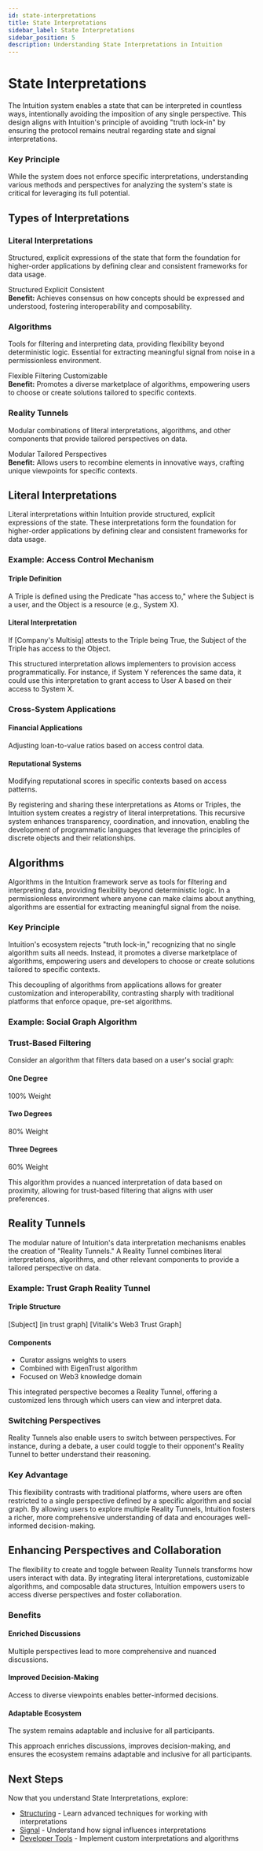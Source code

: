 ```yaml
---
id: state-interpretations
title: State Interpretations
sidebar_label: State Interpretations
sidebar_position: 5
description: Understanding State Interpretations in Intuition
---
```


# State Interpretations

The Intuition system enables a state that can be interpreted in countless ways, intentionally avoiding the imposition of any single perspective. This design aligns with Intuition's principle of avoiding "truth lock-in" by ensuring the protocol remains neutral regarding state and signal interpretations.

<div style={{ backgroundColor: 'var(--ifm-color-emphasis-50)', padding: '1.5rem', borderRadius: '8px', marginTop: '2rem', marginBottom: '2rem' }}>
<h3 style={{ marginTop: 0, marginBottom: '1rem' }}>Key Principle</h3>
<p style={{ margin: 0, fontSize: '0.9rem' }}>
While the system does not enforce specific interpretations, understanding various methods and perspectives for analyzing the system's state is critical for leveraging its full potential.
</p>
</div>

## Types of Interpretations

<div style={{ display: 'flex', flexDirection: 'row', gap: '1.5rem', marginTop: '2rem', marginBottom: '2rem', flexWrap: 'wrap' }}>

<div style={{ border: '1px solid var(--ifm-color-emphasis-300)', borderRadius: '8px', padding: '1.5rem', backgroundColor: 'var(--ifm-background-color)', flex: '1', minWidth: '300px' }}>
<h3 style={{ marginTop: 0, marginBottom: '1rem' }}>Literal Interpretations</h3>
<p style={{ marginBottom: '1rem', color: 'var(--ifm-color-emphasis-700)' }}>
Structured, explicit expressions of the state that form the foundation for higher-order applications by defining clear and consistent frameworks for data usage.
</p>
<div style={{ display: 'flex', gap: '0.5rem', flexWrap: 'wrap', marginBottom: '1rem' }}>
<span style={{ backgroundColor: 'var(--ifm-color-emphasis-100)', padding: '0.25rem 0.5rem', borderRadius: '4px', fontSize: '0.875rem' }}>Structured</span>
<span style={{ backgroundColor: 'var(--ifm-color-emphasis-100)', padding: '0.25rem 0.5rem', borderRadius: '4px', fontSize: '0.875rem' }}>Explicit</span>
<span style={{ backgroundColor: 'var(--ifm-color-emphasis-100)', padding: '0.25rem 0.5rem', borderRadius: '4px', fontSize: '0.875rem' }}>Consistent</span>
</div>
<div style={{ backgroundColor: 'var(--ifm-color-emphasis-50)', padding: '0.75rem', borderRadius: '6px', fontSize: '0.875rem' }}>
<strong>Benefit:</strong> Achieves consensus on how concepts should be expressed and understood, fostering interoperability and composability.
</div>
</div>

<div style={{ border: '1px solid var(--ifm-color-emphasis-300)', borderRadius: '8px', padding: '1.5rem', backgroundColor: 'var(--ifm-background-color)', flex: '1', minWidth: '300px' }}>
<h3 style={{ marginTop: 0, marginBottom: '1rem' }}>Algorithms</h3>
<p style={{ marginBottom: '1rem', color: 'var(--ifm-color-emphasis-700)' }}>
Tools for filtering and interpreting data, providing flexibility beyond deterministic logic. Essential for extracting meaningful signal from noise in a permissionless environment.
</p>
<div style={{ display: 'flex', gap: '0.5rem', flexWrap: 'wrap', marginBottom: '1rem' }}>
<span style={{ backgroundColor: 'var(--ifm-color-emphasis-100)', padding: '0.25rem 0.5rem', borderRadius: '4px', fontSize: '0.875rem' }}>Flexible</span>
<span style={{ backgroundColor: 'var(--ifm-color-emphasis-100)', padding: '0.25rem 0.5rem', borderRadius: '4px', fontSize: '0.875rem' }}>Filtering</span>
<span style={{ backgroundColor: 'var(--ifm-color-emphasis-100)', padding: '0.25rem 0.5rem', borderRadius: '4px', fontSize: '0.875rem' }}>Customizable</span>
</div>
<div style={{ backgroundColor: 'var(--ifm-color-emphasis-50)', padding: '0.75rem', borderRadius: '6px', fontSize: '0.875rem' }}>
<strong>Benefit:</strong> Promotes a diverse marketplace of algorithms, empowering users to choose or create solutions tailored to specific contexts.
</div>
</div>

<div style={{ border: '1px solid var(--ifm-color-emphasis-300)', borderRadius: '8px', padding: '1.5rem', backgroundColor: 'var(--ifm-background-color)', flex: '1', minWidth: '300px' }}>
<h3 style={{ marginTop: 0, marginBottom: '1rem' }}>Reality Tunnels</h3>
<p style={{ marginBottom: '1rem', color: 'var(--ifm-color-emphasis-700)' }}>
Modular combinations of literal interpretations, algorithms, and other components that provide tailored perspectives on data.
</p>
<div style={{ display: 'flex', gap: '0.5rem', flexWrap: 'wrap', marginBottom: '1rem' }}>
<span style={{ backgroundColor: 'var(--ifm-color-emphasis-100)', padding: '0.25rem 0.5rem', borderRadius: '4px', fontSize: '0.875rem' }}>Modular</span>
<span style={{ backgroundColor: 'var(--ifm-color-emphasis-100)', padding: '0.25rem 0.5rem', borderRadius: '4px', fontSize: '0.875rem' }}>Tailored</span>
<span style={{ backgroundColor: 'var(--ifm-color-emphasis-100)', padding: '0.25rem 0.5rem', borderRadius: '4px', fontSize: '0.875rem' }}>Perspectives</span>
</div>
<div style={{ backgroundColor: 'var(--ifm-color-emphasis-50)', padding: '0.75rem', borderRadius: '6px', fontSize: '0.875rem' }}>
<strong>Benefit:</strong> Allows users to recombine elements in innovative ways, crafting unique viewpoints for specific contexts.
</div>
</div>

</div>

## Literal Interpretations

Literal interpretations within Intuition provide structured, explicit expressions of the state. These interpretations form the foundation for higher-order applications by defining clear and consistent frameworks for data usage.

<div style={{ backgroundColor: 'var(--ifm-color-emphasis-50)', padding: '1.5rem', borderRadius: '8px', marginTop: '2rem', marginBottom: '2rem' }}>
<h3 style={{ marginTop: 0, marginBottom: '1rem' }}>Example: Access Control Mechanism</h3>
<div style={{ backgroundColor: 'var(--ifm-background-color)', padding: '1rem', borderRadius: '6px', border: '1px solid var(--ifm-color-emphasis-300)' }}>
<div style={{ display: 'grid', gridTemplateColumns: 'repeat(auto-fit, minmax(200px, 1fr))', gap: '1rem' }}>
<div>
<h4 style={{ marginTop: 0, marginBottom: '0.5rem', color: 'var(--ifm-color-primary)' }}>Triple Definition</h4>
<p style={{ margin: 0, fontSize: '0.9rem' }}>
A Triple is defined using the Predicate "has access to," where the Subject is a user, and the Object is a resource (e.g., System X).
</p>
</div>
<div>
<h4 style={{ marginTop: 0, marginBottom: '0.5rem', color: 'var(--ifm-color-primary)' }}>Literal Interpretation</h4>
<p style={{ margin: 0, fontSize: '0.9rem' }}>
If [Company's Multisig] attests to the Triple being True, the Subject of the Triple has access to the Object.
</p>
</div>
</div>
</div>
</div>

This structured interpretation allows implementers to provision access programmatically. For instance, if System Y references the same data, it could use this interpretation to grant access to User A based on their access to System X.

<div style={{ backgroundColor: 'var(--ifm-color-emphasis-50)', padding: '1.5rem', borderRadius: '8px', marginTop: '2rem', marginBottom: '2rem' }}>
<h3 style={{ marginTop: 0, marginBottom: '1rem' }}>Cross-System Applications</h3>
<div style={{ display: 'grid', gridTemplateColumns: 'repeat(auto-fit, minmax(200px, 1fr))', gap: '1rem' }}>
<div style={{ border: '1px solid var(--ifm-color-emphasis-300)', borderRadius: '6px', padding: '1rem', backgroundColor: 'var(--ifm-background-color)' }}>
<h4 style={{ marginTop: 0, marginBottom: '0.5rem' }}>Financial Applications</h4>
<p style={{ margin: 0, fontSize: '0.9rem' }}>
Adjusting loan-to-value ratios based on access control data.
</p>
</div>
<div style={{ border: '1px solid var(--ifm-color-emphasis-300)', borderRadius: '6px', padding: '1rem', backgroundColor: 'var(--ifm-background-color)' }}>
<h4 style={{ marginTop: 0, marginBottom: '0.5rem' }}>Reputational Systems</h4>
<p style={{ margin: 0, fontSize: '0.9rem' }}>
Modifying reputational scores in specific contexts based on access patterns.
</p>
</div>
</div>
</div>

By registering and sharing these interpretations as Atoms or Triples, the Intuition system creates a registry of literal interpretations. This recursive system enhances transparency, coordination, and innovation, enabling the development of programmatic languages that leverage the principles of discrete objects and their relationships.

## Algorithms

Algorithms in the Intuition framework serve as tools for filtering and interpreting data, providing flexibility beyond deterministic logic. In a permissionless environment where anyone can make claims about anything, algorithms are essential for extracting meaningful signal from the noise.

<div style={{ backgroundColor: 'var(--ifm-color-emphasis-50)', padding: '1.5rem', borderRadius: '8px', marginTop: '2rem', marginBottom: '2rem' }}>
<h3 style={{ marginTop: 0, marginBottom: '1rem' }}>Key Principle</h3>
<p style={{ margin: 0, fontSize: '0.9rem' }}>
Intuition's ecosystem rejects "truth lock-in," recognizing that no single algorithm suits all needs. Instead, it promotes a diverse marketplace of algorithms, empowering users and developers to choose or create solutions tailored to specific contexts.
</p>
</div>

This decoupling of algorithms from applications allows for greater customization and interoperability, contrasting sharply with traditional platforms that enforce opaque, pre-set algorithms.

### Example: Social Graph Algorithm

<div style={{ backgroundColor: 'var(--ifm-color-emphasis-50)', padding: '1.5rem', borderRadius: '8px', marginTop: '2rem', marginBottom: '2rem' }}>
<h3 style={{ marginTop: 0, marginBottom: '1rem' }}>Trust-Based Filtering</h3>
<div style={{ backgroundColor: 'var(--ifm-background-color)', padding: '1rem', borderRadius: '6px', border: '1px solid var(--ifm-color-emphasis-300)' }}>
<p style={{ margin: '0 0 1rem 0', fontSize: '0.9rem' }}>
Consider an algorithm that filters data based on a user's social graph:
</p>
<div style={{ display: 'grid', gridTemplateColumns: 'repeat(auto-fit, minmax(150px, 1fr))', gap: '1rem' }}>
<div style={{ textAlign: 'center', border: '1px solid var(--ifm-color-emphasis-300)', borderRadius: '6px', padding: '1rem', backgroundColor: 'var(--ifm-background-color)' }}>
<h4 style={{ marginTop: 0, marginBottom: '0.5rem', color: 'var(--ifm-color-primary)' }}>One Degree</h4>
<p style={{ margin: 0, fontFamily: 'monospace', fontSize: '0.9rem' }}>100% Weight</p>
</div>
<div style={{ textAlign: 'center', border: '1px solid var(--ifm-color-emphasis-300)', borderRadius: '6px', padding: '1rem', backgroundColor: 'var(--ifm-background-color)' }}>
<h4 style={{ marginTop: 0, marginBottom: '0.5rem', color: 'var(--ifm-color-primary)' }}>Two Degrees</h4>
<p style={{ margin: 0, fontFamily: 'monospace', fontSize: '0.9rem' }}>80% Weight</p>
</div>
<div style={{ textAlign: 'center', border: '1px solid var(--ifm-color-emphasis-300)', borderRadius: '6px', padding: '1rem', backgroundColor: 'var(--ifm-background-color)' }}>
<h4 style={{ marginTop: 0, marginBottom: '0.5rem', color: 'var(--ifm-color-primary)' }}>Three Degrees</h4>
<p style={{ margin: 0, fontFamily: 'monospace', fontSize: '0.9rem' }}>60% Weight</p>
</div>
</div>
<p style={{ margin: '1rem 0 0 0', fontSize: '0.9rem', fontStyle: 'italic', color: 'var(--ifm-color-emphasis-600)' }}>
This algorithm provides a nuanced interpretation of data based on proximity, allowing for trust-based filtering that aligns with user preferences.
</p>
</div>
</div>

## Reality Tunnels

The modular nature of Intuition's data interpretation mechanisms enables the creation of "Reality Tunnels." A Reality Tunnel combines literal interpretations, algorithms, and other relevant components to provide a tailored perspective on data.

<div style={{ backgroundColor: 'var(--ifm-color-emphasis-50)', padding: '1.5rem', borderRadius: '8px', marginTop: '2rem', marginBottom: '2rem' }}>
<h3 style={{ marginTop: 0, marginBottom: '1rem' }}>Example: Trust Graph Reality Tunnel</h3>
<div style={{ backgroundColor: 'var(--ifm-background-color)', padding: '1rem', borderRadius: '6px', border: '1px solid var(--ifm-color-emphasis-300)' }}>
<div style={{ display: 'grid', gridTemplateColumns: 'repeat(auto-fit, minmax(200px, 1fr))', gap: '1rem' }}>
<div style={{ border: '1px solid var(--ifm-color-emphasis-300)', borderRadius: '6px', padding: '1rem', backgroundColor: 'var(--ifm-background-color)' }}>
<h4 style={{ marginTop: 0, marginBottom: '0.5rem', color: 'var(--ifm-color-primary)' }}>Triple Structure</h4>
<p style={{ margin: 0, fontSize: '0.9rem', fontFamily: 'monospace' }}>
[Subject] [in trust graph] [Vitalik's Web3 Trust Graph]
</p>
</div>
<div style={{ border: '1px solid var(--ifm-color-emphasis-300)', borderRadius: '6px', padding: '1rem', backgroundColor: 'var(--ifm-background-color)' }}>
<h4 style={{ marginTop: 0, marginBottom: '0.5rem', color: 'var(--ifm-color-primary)' }}>Components</h4>
<ul style={{ margin: 0, paddingLeft: '1rem', fontSize: '0.9rem' }}>
<li>Curator assigns weights to users</li>
<li>Combined with EigenTrust algorithm</li>
<li>Focused on Web3 knowledge domain</li>
</ul>
</div>
</div>
</div>
</div>

This integrated perspective becomes a Reality Tunnel, offering a customized lens through which users can view and interpret data.

### Switching Perspectives

Reality Tunnels also enable users to switch between perspectives. For instance, during a debate, a user could toggle to their opponent's Reality Tunnel to better understand their reasoning.

<div style={{ backgroundColor: 'var(--ifm-color-emphasis-50)', padding: '1.5rem', borderRadius: '8px', marginTop: '2rem', marginBottom: '2rem' }}>
<h3 style={{ marginTop: 0, marginBottom: '1rem' }}>Key Advantage</h3>
<p style={{ margin: 0, fontSize: '0.9rem' }}>
This flexibility contrasts with traditional platforms, where users are often restricted to a single perspective defined by a specific algorithm and social graph. By allowing users to explore multiple Reality Tunnels, Intuition fosters a richer, more comprehensive understanding of data and encourages well-informed decision-making.
</p>
</div>

## Enhancing Perspectives and Collaboration

The flexibility to create and toggle between Reality Tunnels transforms how users interact with data. By integrating literal interpretations, customizable algorithms, and composable data structures, Intuition empowers users to access diverse perspectives and foster collaboration.

<div style={{ backgroundColor: 'var(--ifm-color-emphasis-50)', padding: '1.5rem', borderRadius: '8px', marginTop: '2rem', marginBottom: '2rem' }}>
<h3 style={{ marginTop: 0, marginBottom: '1rem' }}>Benefits</h3>
<div style={{ display: 'grid', gridTemplateColumns: 'repeat(auto-fit, minmax(200px, 1fr))', gap: '1rem' }}>
<div style={{ border: '1px solid var(--ifm-color-emphasis-300)', borderRadius: '6px', padding: '1rem', backgroundColor: 'var(--ifm-background-color)' }}>
<h4 style={{ marginTop: 0, marginBottom: '0.5rem' }}>Enriched Discussions</h4>
<p style={{ margin: 0, fontSize: '0.9rem' }}>
Multiple perspectives lead to more comprehensive and nuanced discussions.
</p>
</div>
<div style={{ border: '1px solid var(--ifm-color-emphasis-300)', borderRadius: '6px', padding: '1rem', backgroundColor: 'var(--ifm-background-color)' }}>
<h4 style={{ marginTop: 0, marginBottom: '0.5rem' }}>Improved Decision-Making</h4>
<p style={{ margin: 0, fontSize: '0.9rem' }}>
Access to diverse viewpoints enables better-informed decisions.
</p>
</div>
<div style={{ border: '1px solid var(--ifm-color-emphasis-300)', borderRadius: '6px', padding: '1rem', backgroundColor: 'var(--ifm-background-color)' }}>
<h4 style={{ marginTop: 0, marginBottom: '0.5rem' }}>Adaptable Ecosystem</h4>
<p style={{ margin: 0, fontSize: '0.9rem' }}>
The system remains adaptable and inclusive for all participants.
</p>
</div>
</div>
</div>

This approach enriches discussions, improves decision-making, and ensures the ecosystem remains adaptable and inclusive for all participants.

## Next Steps

Now that you understand State Interpretations, explore:

- [Structuring](/guides/introduction/the-primitives/structuring) - Learn advanced techniques for working with interpretations
- [Signal](/guides/introduction/the-primitives/fundamentals/signal) - Understand how signal influences interpretations
- [Developer Tools](/guides/developer-tools) - Implement custom interpretations and algorithms 